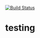[![Build Status](https://api.travis-ci.org/KDVN/testing.svg)](https://travis-ci.org/KDVN/testing)

# testing